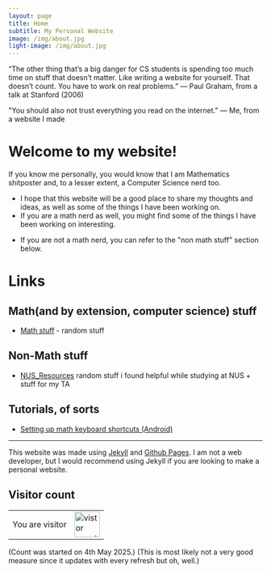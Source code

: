 ```yaml
--- 
layout: page
title: Home
subtitle: My Personal Website
image: /img/about.jpg
light-image: /img/about.jpg
---
```


“The other thing that’s a big danger for CS students is spending too much time on stuff that doesn’t matter. Like writing a website for yourself. That doesn’t count. You have to work on real problems.”
— Paul Graham, from a talk at Stanford (2006)

"You should also not trust everything you read on the internet."
— Me, from a website I made

# Welcome to my website!

If you know me personally, you would know that I am Mathematics shitposter and, to a lesser extent, a Computer Science nerd too.
* I hope that this website will be a good place to share my thoughts and ideas, as well as some of the things I have been working on.
* If you are a math nerd as well, you might find some of the things I have been working on interesting.
<!-- If you are a recruiter, you might find my [CV](/files/CV/cv_single.pdf) interesting. -->
* If you are not a math nerd, you can refer to the "non math stuff" section below.
<!-- If you have something to tell and wish to do so anonymously, you may drop a message [here](www.google.com). [Here](/responses) are my responses to (some of) your messages. -->


# Links
## Math(and by extension, computer science) stuff
* [Math stuff](/blog) - random stuff

## Non-Math stuff
<!-- * [Notes](/notes) - these are non-math notes
* [Tutorials](/tuts), pages I made while TA'ing for courses at NUS -->
* [NUS_Resources](/nus-resources) random stuff i found helpful while studying at NUS + stuff for my TA

## Tutorials, of sorts
* [Setting up math keyboard shortcuts (Android)](/shortcuts)

---

This website was made using [Jekyll](https://jekyllrb.com/) and [Github Pages](https://pages.github.com/).
I am not a web developer, but I would recommend using Jekyll if you are looking to make a personal website.

## Visitor count
<table>
    <tr>
        <td>You are visitor</td>
        <td><img src="https://profile-counter.glitch.me/bouncycrab/count.svg" alt="vistor count" height="50" /></td>
    </tr>
</table>
(Count was started on 4th May 2025.)  
(This is most likely not a very good measure since it updates with every refresh but oh, well.)   